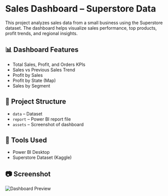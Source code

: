 # Sales Dashboard – Superstore Data

This project analyzes sales data from a small business using the Superstore dataset. The dashboard helps visualize sales performance, top products, profit trends, and regional insights.

## 📊 Dashboard Features
- Total Sales, Profit, and Orders KPIs
- Sales vs Previous Sales Trend
- Profit by Sales
- Profit by State (Map)
- Sales by Segment

## 📁 Project Structure
- `data` – Dataset
- `report` – Power BI report file
- `assets` – Screenshot of dashboard

## 🔧 Tools Used
- Power BI Desktop
- Superstore Dataset (Kaggle)

## 📷 Screenshot

![Dashboard Preview](assets/dashboard_screenshot.png)

